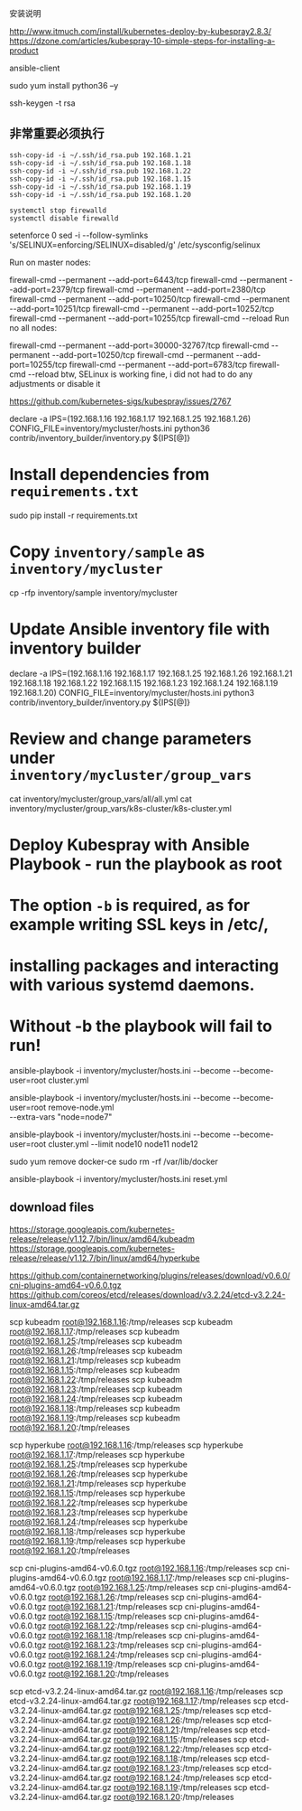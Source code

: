 
安装说明

http://www.itmuch.com/install/kubernetes-deploy-by-kubespray2.8.3/
https://dzone.com/articles/kubespray-10-simple-steps-for-installing-a-product


ansible-client

sudo yum install python36 –y

ssh-keygen -t rsa

## 非常重要必须执行
```
ssh-copy-id -i ~/.ssh/id_rsa.pub 192.168.1.21
ssh-copy-id -i ~/.ssh/id_rsa.pub 192.168.1.18
ssh-copy-id -i ~/.ssh/id_rsa.pub 192.168.1.22
ssh-copy-id -i ~/.ssh/id_rsa.pub 192.168.1.15
ssh-copy-id -i ~/.ssh/id_rsa.pub 192.168.1.19
ssh-copy-id -i ~/.ssh/id_rsa.pub 192.168.1.20
```

```
systemctl stop firewalld
systemctl disable firewalld
```

setenforce 0
sed -i --follow-symlinks 's/SELINUX=enforcing/SELINUX=disabled/g' /etc/sysconfig/selinux




Run on master nodes:

firewall-cmd --permanent --add-port=6443/tcp
firewall-cmd --permanent --add-port=2379/tcp
firewall-cmd --permanent --add-port=2380/tcp
firewall-cmd --permanent --add-port=10250/tcp
firewall-cmd --permanent --add-port=10251/tcp
firewall-cmd --permanent --add-port=10252/tcp
firewall-cmd --permanent --add-port=10255/tcp
firewall-cmd --reload
Run no all nodes:

firewall-cmd --permanent --add-port=30000-32767/tcp
firewall-cmd --permanent --add-port=10250/tcp
firewall-cmd --permanent --add-port=10255/tcp
firewall-cmd --permanent --add-port=6783/tcp
firewall-cmd --reload
btw, SELinux is working fine, i did not had to do any adjustments or disable it

https://github.com/kubernetes-sigs/kubespray/issues/2767


declare -a IPS=(192.168.1.16 192.168.1.17 192.168.1.25 192.168.1.26)
CONFIG_FILE=inventory/mycluster/hosts.ini python36 contrib/inventory_builder/inventory.py ${IPS[@]}


# Install dependencies from ``requirements.txt``
sudo pip install -r requirements.txt

# Copy ``inventory/sample`` as ``inventory/mycluster``
cp -rfp inventory/sample inventory/mycluster

# Update Ansible inventory file with inventory builder
declare -a IPS=(192.168.1.16 192.168.1.17 192.168.1.25 192.168.1.26 192.168.1.21 192.168.1.18 192.168.1.22 192.168.1.15 192.168.1.23 192.168.1.24 192.168.1.19 192.168.1.20)
CONFIG_FILE=inventory/mycluster/hosts.ini python3 contrib/inventory_builder/inventory.py ${IPS[@]}

# Review and change parameters under ``inventory/mycluster/group_vars``
cat inventory/mycluster/group_vars/all/all.yml
cat inventory/mycluster/group_vars/k8s-cluster/k8s-cluster.yml

# Deploy Kubespray with Ansible Playbook - run the playbook as root
# The option `-b` is required, as for example writing SSL keys in /etc/,
# installing packages and interacting with various systemd daemons.
# Without -b the playbook will fail to run!
ansible-playbook -i inventory/mycluster/hosts.ini --become --become-user=root cluster.yml


ansible-playbook -i inventory/mycluster/hosts.ini --become --become-user=root remove-node.yml \
  --extra-vars "node=node7"


ansible-playbook -i inventory/mycluster/hosts.ini --become --become-user=root cluster.yml --limit node10 node11 node12

sudo yum remove docker-ce
sudo rm -rf /var/lib/docker


ansible-playbook -i inventory/mycluster/hosts.ini reset.yml


## download files

https://storage.googleapis.com/kubernetes-release/release/v1.12.7/bin/linux/amd64/kubeadm
https://storage.googleapis.com/kubernetes-release/release/v1.12.7/bin/linux/amd64/hyperkube

https://github.com/containernetworking/plugins/releases/download/v0.6.0/cni-plugins-amd64-v0.6.0.tgz
https://github.com/coreos/etcd/releases/download/v3.2.24/etcd-v3.2.24-linux-amd64.tar.gz

scp kubeadm  root@192.168.1.16:/tmp/releases
scp kubeadm  root@192.168.1.17:/tmp/releases
scp kubeadm  root@192.168.1.25:/tmp/releases
scp kubeadm  root@192.168.1.26:/tmp/releases
scp kubeadm  root@192.168.1.21:/tmp/releases
scp kubeadm  root@192.168.1.15:/tmp/releases
scp kubeadm  root@192.168.1.22:/tmp/releases
scp kubeadm  root@192.168.1.23:/tmp/releases
scp kubeadm  root@192.168.1.24:/tmp/releases
scp kubeadm  root@192.168.1.18:/tmp/releases
scp kubeadm  root@192.168.1.19:/tmp/releases
scp kubeadm  root@192.168.1.20:/tmp/releases


scp hyperkube  root@192.168.1.16:/tmp/releases
scp hyperkube  root@192.168.1.17:/tmp/releases
scp hyperkube  root@192.168.1.25:/tmp/releases
scp hyperkube  root@192.168.1.26:/tmp/releases
scp hyperkube  root@192.168.1.21:/tmp/releases
scp hyperkube  root@192.168.1.15:/tmp/releases
scp hyperkube  root@192.168.1.22:/tmp/releases
scp hyperkube  root@192.168.1.23:/tmp/releases
scp hyperkube  root@192.168.1.24:/tmp/releases
scp hyperkube  root@192.168.1.18:/tmp/releases
scp hyperkube  root@192.168.1.19:/tmp/releases
scp hyperkube  root@192.168.1.20:/tmp/releases

scp cni-plugins-amd64-v0.6.0.tgz  root@192.168.1.16:/tmp/releases
scp cni-plugins-amd64-v0.6.0.tgz  root@192.168.1.17:/tmp/releases
scp cni-plugins-amd64-v0.6.0.tgz  root@192.168.1.25:/tmp/releases
scp cni-plugins-amd64-v0.6.0.tgz  root@192.168.1.26:/tmp/releases
scp cni-plugins-amd64-v0.6.0.tgz  root@192.168.1.21:/tmp/releases
scp cni-plugins-amd64-v0.6.0.tgz  root@192.168.1.15:/tmp/releases
scp cni-plugins-amd64-v0.6.0.tgz  root@192.168.1.22:/tmp/releases
scp cni-plugins-amd64-v0.6.0.tgz  root@192.168.1.18:/tmp/releases
scp cni-plugins-amd64-v0.6.0.tgz  root@192.168.1.23:/tmp/releases
scp cni-plugins-amd64-v0.6.0.tgz  root@192.168.1.24:/tmp/releases
scp cni-plugins-amd64-v0.6.0.tgz  root@192.168.1.19:/tmp/releases
scp cni-plugins-amd64-v0.6.0.tgz  root@192.168.1.20:/tmp/releases



scp etcd-v3.2.24-linux-amd64.tar.gz  root@192.168.1.16:/tmp/releases
scp etcd-v3.2.24-linux-amd64.tar.gz  root@192.168.1.17:/tmp/releases
scp etcd-v3.2.24-linux-amd64.tar.gz  root@192.168.1.25:/tmp/releases
scp etcd-v3.2.24-linux-amd64.tar.gz  root@192.168.1.26:/tmp/releases
scp etcd-v3.2.24-linux-amd64.tar.gz  root@192.168.1.21:/tmp/releases
scp etcd-v3.2.24-linux-amd64.tar.gz  root@192.168.1.15:/tmp/releases
scp etcd-v3.2.24-linux-amd64.tar.gz  root@192.168.1.22:/tmp/releases
scp etcd-v3.2.24-linux-amd64.tar.gz  root@192.168.1.18:/tmp/releases
scp etcd-v3.2.24-linux-amd64.tar.gz  root@192.168.1.23:/tmp/releases
scp etcd-v3.2.24-linux-amd64.tar.gz  root@192.168.1.24:/tmp/releases
scp etcd-v3.2.24-linux-amd64.tar.gz  root@192.168.1.19:/tmp/releases
scp etcd-v3.2.24-linux-amd64.tar.gz  root@192.168.1.20:/tmp/releases